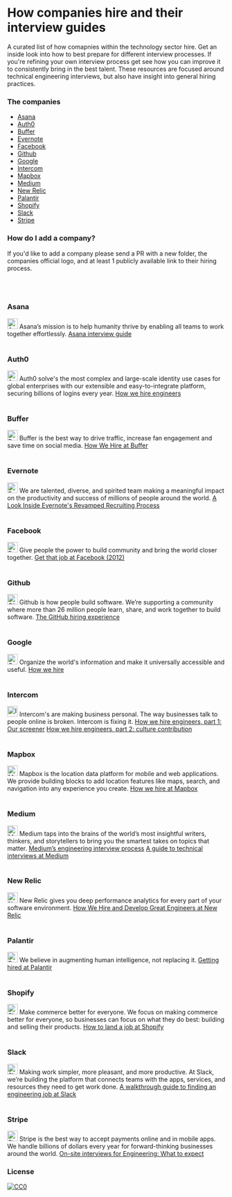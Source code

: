 # How companies hire and their interview guides
A curated list of how comapnies within the technology sector hire. Get an inside look into how to best prepare for different interview processes. If you're refining your own interview process get see how you can improve it to consistently bring in the best talent. These resources are focused around technical engineering interviews, but also have insight into general hiring practices.

### The companies
  - [Asana](#asana)
  - [Auth0](#auth0)
  - [Buffer](#buffer)
  - [Evernote](#evernote)
  - [Facebook](#facebook)
  - [Github](#github)
  - [Google](#google)
  - [Intercom](#intercom)
  - [Mapbox](#papbox)
  - [Medium](#medium)
  - [New Relic](#new-relic)
  - [Palantir](#palantir)
  - [Shopify](#shopify)
  - [Slack](#slack)
  - [Stripe](#stripe)

### How do I add a company?
If you'd like to add a company please send a PR with a new folder, the companies official logo, and at least 1 publicly available link to their hiring process.

</br>
</br>

### Asana
<img src="https://raw.githubusercontent.com/Jobeir/how-companies-hire/master/companies/asana/asana-logo.jpg" height="24px" alt="Asana logo" />
Asana’s mission is to help humanity thrive by enabling all teams to work together effortlessly.
<a href="https://blog.asana.com/2016/03/asana-engineering-interview-guide/">Asana interview guide</a>

</br>
</br>

### Auth0
<img src="https://raw.githubusercontent.com/Jobeir/how-companies-hire/master/companies/auth0/auth0-logo.png" height="24px" alt="Auth0 logo" />
Auth0 solve's the most complex and large-scale identity use cases for global enterprises with our extensible and easy-to-integrate platform, securing billions of logins every year.
<a href="https://auth0.com/blog/how-we-hire-engineers/">How we hire engineers</a>

</br>
</br>

### Buffer
<img src="https://raw.githubusercontent.com/Jobeir/how-companies-hire/master/companies/buffer/buffer-logo.png" height="24px" alt="Buffer logo" />
Buffer is the best way to drive traffic, increase fan engagement and save time on social media.
<a href="https://open.buffer.com/how-we-hire/">How We Hire at Buffer</a> 

</br>
</br>

### Evernote
<img src="https://raw.githubusercontent.com/Jobeir/how-companies-hire/master/companies/evernote/evernote-logo.png" height="24px" alt="Evernote logo" />
We are talented, diverse, and spirited team making a meaningful impact on the productivity and success of millions of people around the world.
<a href="http://www.greenhouse.io/blog/how-we-hire-a-look-inside-evernotes-revamped-recruiting-process">A Look Inside Evernote's Revamped Recruiting Process</a>

</br>
</br>

### Facebook
<img src="https://raw.githubusercontent.com/Jobeir/how-companies-hire/master/companies/facebook/facebook-logo.png" height="24px" alt="Facebook logo" />
Give people the power to build community and bring the world closer together.
<a href="https://www.facebook.com/notes/facebook-engineering/get-that-job-at-facebook/10150964382448920/">Get that job at Facebook (2012)</a>

</br>
</br>

### Github
<img src="https://raw.githubusercontent.com/Jobeir/how-companies-hire/master/companies/github/github-logo.png" height="24px" alt="Github logo" />
Github is how people build software.
We’re supporting a community where more than 26 million people learn, share, and work together to build software.
<a href="https://github.com/blog/1269-the-github-hiring-experience">The GitHub hiring experience</a>

</br>
</br>

### Google
<img src="https://raw.githubusercontent.com/Jobeir/how-companies-hire/master/companies/google/google-logo.png" height="24px" alt="Google logo" />
Organize the world's information and make it universally accessible and useful.
<a href="https://careers.google.com/how-we-hire/">How we hire</a>

</br>
</br>

### Intercom
<img src="https://raw.githubusercontent.com/Jobeir/how-companies-hire/master/companies/intercom/intercom-logo.jpg" height="24px" alt="Intercom logo" />
Intercom's are making business personal. The way businesses talk to people online is broken. Intercom is fixing it.
<a href="https://blog.intercom.com/how-we-hire-engineers-part-1/">How we hire engineers, part 1: Our screener</a>
<a href="https://blog.intercom.com/how-we-hire-engineers-part-2-culture-contribution/">How we hire engineers, part 2: culture contribution</a>

</br>
</br>

### Mapbox
<img src="https://raw.githubusercontent.com/Jobeir/how-companies-hire/master/companies/mapbox/mapbox-logo.png" height="24px" alt="Mapbox logo" />
Mapbox is the location data platform for mobile and web applications. We provide building blocks to add location features like maps, search, and navigation into any experience you create.
<a href="https://blog.mapbox.com/how-we-hire-at-mapbox-cd946418299f">How we hire at Mapbox</a>

</br>
</br>

### Medium
<img src="https://raw.githubusercontent.com/Jobeir/how-companies-hire/master/companies/medium/medium-logo.png" height="24px" alt="Medium logo" />
Medium taps into the brains of the world’s most insightful writers, thinkers, and storytellers to bring you the smartest takes on topics that matter.
<a href="https://medium.engineering/mediums-engineering-interview-process-b8d6b67927c4">Medium’s engineering interview process</a>
<a href="https://medium.engineering/a-guide-to-your-technical-interview-at-medium-76d91942c737">A guide to technical interviews at Medium
</a>

</br>
</br>

### New Relic
<img src="https://raw.githubusercontent.com/Jobeir/how-companies-hire/master/companies/new-relic/new-relic-logo.png" height="24px" alt="New Relic logo" />
New Relic gives you deep performance analytics for every part of your software environment.
<a href="https://blog.newrelic.com/2016/04/14/engineering-management-hire-develop-great-engineers/">How We Hire and Develop Great Engineers at New Relic</a>

</br>
</br>

### Palantir
<img src="https://raw.githubusercontent.com/Jobeir/how-companies-hire/master/companies/palanatir/palanatir-logo.png" height="24px" alt="Palanatir logo" />
We believe in augmenting human intelligence, not replacing it.
<a href="https://www.palantir.com/getting-hired/">Getting hired at Palantir</a>

</br>
</br>

### Shopify
<img src="https://raw.githubusercontent.com/Jobeir/how-companies-hire/master/companies/shopify/shopify-logo.jpg" height="24px" alt="Shopify logo" />
Make commerce better for everyone. We focus on making commerce better for everyone, so businesses can focus on what they do best: building and selling their products.
<a href="http://www.vanschneider.com/how-to-land-a-job-at-shopify">How to land a job at Shopify</a>

</br>
</br>

### Slack
<img src="https://raw.githubusercontent.com/Jobeir/how-companies-hire/master/companies/slack/slack-logo.jpg" height="24px" alt="Slack logo" />
Making work simpler, more pleasant, and more productive. At Slack, we’re building the platform that connects teams with the apps, services, and resources they need to get work done.
<a href="https://slack.engineering/a-walkthrough-guide-to-finding-an-engineering-job-at-slack-dc07dd7b0144">A walkthrough guide to finding an engineering job at Slack</a>

</br>
</br>

### Stripe
<img src="https://raw.githubusercontent.com/Jobeir/how-companies-hire/master/companies/stripe/stripe-logo.jpg" height="24px" alt="Stripe logo" />
Stripe is the best way to accept payments online and in mobile apps. We handle billions of dollars every year for forward-thinking businesses around the world.
<a href="https://stripe.com/jobs/engineering-onsite.pdf">On-site interviews for Engineering: What to expect</a>



### License

[![CC0](https://i.creativecommons.org/p/zero/1.0/88x31.png)](https://creativecommons.org/publicdomain/zero/1.0/)